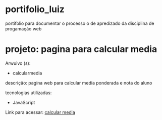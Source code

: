 # portifolio_luiz
portifolio para documentar o processo o de apredizado da disciplina de progamação web

<h1>projeto: pagina para calcular media</h1>


Arwuivo (s):
<ul>
  <li>calcularmedia</li>
</ul>

descrição: pagina web para calcular media ponderada e nota do aluno

tecnologias utilizadas:
<ul>
  <li>JavaScript</li>
</ul>

Link para acessar:
<a href="https://script.google.com/macros/s/AKfycbwUBdxzwEkr5c6Lx6YfZxurhHP7pmFq9X3Y9Mm_i0WzpnU8_0HYJmxRL6vPnar9sxH_/exec">calcular media</a>
